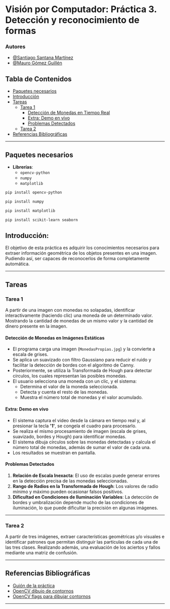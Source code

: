 
# Visión por Computador: Práctica 3. Detección y reconocimiento de formas

### Autores

- [@Santiago Santana Martínez](https://github.com/Tiago1615)
- [@Mauro Gómez Guillén](https://github.com/MGGdesigns)

## Tabla de Contenidos

- [Paquetes necesarios](#paquetes-necesarios)
- [Introducción](#introducción)
- [Tareas](#tareas)
  - [Tarea 1](#tarea-1)
    - [Detección de Monedas en Tiempo Real](#deteccion-de-monedas-en-tiempo-real)
    - [Extra: Demo en vivo](#extra-demo-en-vivo)
    - [Problemas Detectados](#problemas-detectados)
  - [Tarea 2](#tarea-2)
- [Referencias Bibliográficas](#referencias-bibliográficas)

---

## Paquetes necesarios

- **Librerías**:
  - `opencv-python`
  - `numpy`
  - `matplotlib`

```bash
pip install opencv-python
```

```bash
pip install numpy
```

```bash
pip install matplotlib
```

```bash
pip install scikit-learn seaborn
```

## Introducción:
El objetivo de esta práctica es adquirir los conocimientos necesarios para extraer información geométrica de los objetos presentes en una imagen.
Pudiendo así, ser capaces de reconocerlos de forma completamente automática.

---

## Tareas

### Tarea 1
A partir de una imagen con monedas no solapadas, identificar interactivamente (haciendo clic) una moneda de un determinado valor. Mostrando la cantidad de monedas de un mismo valor y la cantidad de dinero presente en la imagen.

#### Detección de Monedas en Imágenes Estáticas

- El programa carga una imagen (`MonedasPropias.jpg`) y la convierte a escala de grises.
- Se aplica un suavizado con filtro Gaussiano para reducir el ruido y facilitar la detección de bordes con el algoritmo de Canny.
- Posteriormente, se utiliza la Transformada de Hough para detectar círculos, los cuales representan las posibles monedas.
- El usuario selecciona una moneda con un clic, y el sistema:
  - Determina el valor de la moneda seleccionada.
  - Detecta y cuenta el resto de las monedas.
  - Muestra el número total de monedas y el valor acumulado.

#### Extra: Demo en vivo

- El sistema captura el video desde la cámara en tiempo real y, al presionar la tecla **'1'**, se congela el cuadro para procesarlo.
- Se realiza el mismo procesamiento de imagen (escala de grises, suavizado, bordes y Hough) para identificar monedas.
- El sistema dibuja círculos sobre las monedas detectadas y calcula el número total de monedas, además de sumar el valor de cada una.
- Los resultados se muestran en pantalla.


#### Problemas Detectados

1. **Relación de Escala Inexacta**: El uso de escalas puede generar errores en la detección precisa de las monedas seleccionadas.
2. **Rango de Radios en la Transformada de Hough**: Los valores de radio mínimo y máximo pueden ocasionar falsos positivos.
3. **Dificultad en Condiciones de Iluminación Variables**: La detección de bordes y umbralización depende mucho de las condiciones de iluminación, lo que puede dificultar la precisión en algunas imágenes.

---

### Tarea 2
A partir de tres imágenes, extraer características geométricas y/o visuales e identificar patrones que permitan distinguir las partículas de cada una de las tres clases. Realizando además, una evaluación de los aciertos y fallos mediante una matriz de confusión.

---

## Referencias Bibliográficas

- [Guión de la práctica](https://github.com/otsedom/otsedom.github.io/tree/main/VC/P3)
- [OpenCV dibujo de contornos](https://docs.opencv.org/4.x/d4/d73/tutorial_py_contours_begin.html)
- [OpenCV flags para dibujar contornos](https://docs.opencv.org/4.x/d3/dc0/group__imgproc__shape.html#ga819779b9857cc2f8601e6526a3a5bc71)

---

